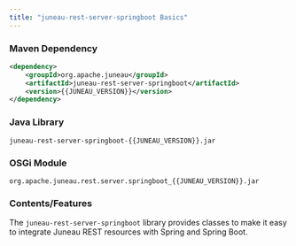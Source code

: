 ```yaml
---
title: "juneau-rest-server-springboot Basics"
---
```


### Maven Dependency

```xml
<dependency>
    <groupId>org.apache.juneau</groupId>
    <artifactId>juneau-rest-server-springboot</artifactId>
    <version>{{JUNEAU_VERSION}}</version>
</dependency>
```

### Java Library

```text
juneau-rest-server-springboot-{{JUNEAU_VERSION}}.jar
```

### OSGi Module

```text
org.apache.juneau.rest.server.springboot_{{JUNEAU_VERSION}}.jar
```

### Contents/Features

The `juneau-rest-server-springboot` library provides classes to make it easy to integrate Juneau REST resources with Spring and Spring Boot.
